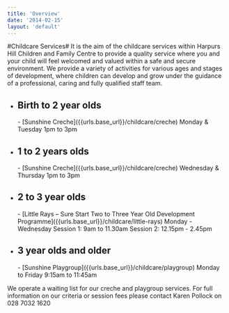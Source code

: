 ```yaml
---
title: 'Overview'
date: '2014-02-15'
layout: 'default'
---
```

#Childcare Services#
<span id="childcare">
It is the aim of the childcare services within Harpurs Hill Children and Family Centre to provide a quality service where you and your child will feel welcomed and valued within a safe and secure environment.  We provide a variety of activities for various ages and stages of development, where children can develop and grow under the guidance of a professional, caring and fully qualified staff team.  

- <h2>Birth to 2 year olds</h2>
    - [Sunshine Creche]({{urls.base_url}}/childcare/creche)  
    Monday &amp; Tuesday  
    1pm to 3pm

- <h2>1 to 2 years olds</h2>
    - [Sunshine Creche]({{urls.base_url}}/childcare/creche)  
    Wednesday &amp; Thursday  
    1pm to 3pm

- <h2>2 to 3 year olds</h2>
    - [Little Rays – Sure Start Two to Three Year Old Development Programme]({{urls.base_url}}/childcare/little-rays)   
    Monday - Wednesday  
	Session 1: 9am to 11.30am  
	Session 2: 12.15pm - 2.45pm  

- <h2>3 year olds and older</h2>
    - [Sunshine Playgroup]({{urls.base_url}}/childcare/playgroup)  
    Monday to Friday  
    9:15am to 11:45am

We operate a waiting list for our creche and playgroup services.  For full information on our criteria or session fees please contact Karen Pollock on 028 7032 1620 
</span>
